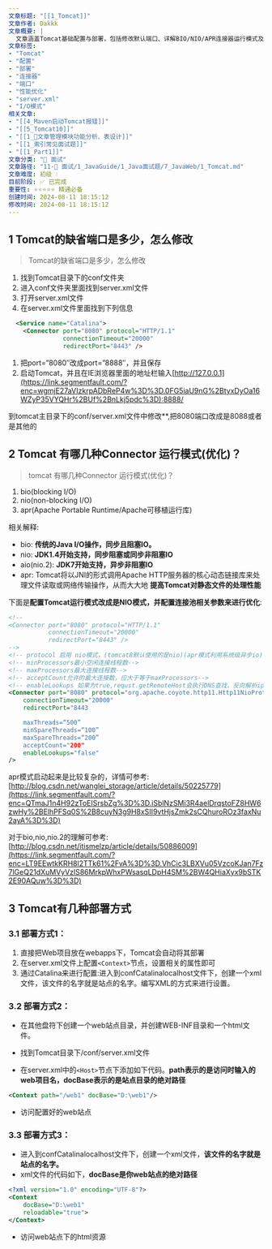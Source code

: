 ```yaml
---
文章标题: "[[1_Tomcat]]" 
文章作者: Dakkk
文章概要: |
  文章涵盖Tomcat基础配置与部署，包括修改默认端口、详解BIO/NIO/APR连接器运行模式及优化参数配置，以及三种Web应用部署方法：直接放webapps、server.xml配置Context，或独立context XML文件部署。
文章标签:
- "Tomcat"
- "配置"
- "部署"
- "连接器"
- "端口"
- "性能优化"
- "server.xml"
- "I/O模式"
相关文章:
- "[[4_Maven启动Tomcat报错]]"
- "[[5_Tomcat10]]"
- "[[1_📕文章管理模块功能分析、表设计]]"
- "[[1_索引常见面试题]]"
- "[[1_Part1]]"
文章分类: "🎉 面试"
文章路径: "11-🎉 面试/1_JavaGuide/1_Java面试题/7_JavaWeb/1_Tomcat.md"
文章难度: 初级 💧
目前阶段: ✅ 已完成
重要性: ⭐⭐⭐⭐⭐ 精通必备
创建时间: 2024-08-11 18:15:12
修改时间: 2024-08-11 18:15:12
---
```


## 1 Tomcat的缺省端口是多少，怎么修改

> Tomcat的缺省端口是多少，怎么修改

1. 找到Tomcat目录下的conf文件夹
2. 进入conf文件夹里面找到server.xml文件
3. 打开server.xml文件
4. 在server.xml文件里面找到下列信息

```xml
  <Service name="Catalina">
    <Connector port="8080" protocol="HTTP/1.1" 
               connectionTimeout="20000" 
               redirectPort="8443" />
```

1. 把port=”8080″改成port=”8888″，并且保存
2. 启动Tomcat，并且在IE浏览器里面的地址栏输入[http://127.0.0.1](https://link.segmentfault.com/?enc=wgmjE27aVIzkrpADbReP4w%3D%3D.0FG5iaU9nG%2BtyxDyOa16WZyP35VYQHr%2BUf%2BnLkj5pdc%3D):8888/

到tomcat主目录下的conf/server.xml文件中修改**,把8080端口改成是8088或者是其他的

## 2 Tomcat 有哪几种Connector 运行模式(优化)？

> tomcat 有哪几种Connector 运行模式(优化)？

1. bio(blocking I/O)
2. nio(non-blocking I/O)
3. apr(Apache Portable Runtime/Apache可移植运行库)

相关解释:

- bio: **传统的Java I/O操作，同步且阻塞IO。**
- nio: **JDK1.4开始支持，同步阻塞或同步非阻塞IO**
- aio(nio.2): **JDK7开始支持，异步非阻塞IO**
- apr: Tomcat将以JNI的形式调用Apache HTTP服务器的核心动态链接库来处理文件读取或网络传输操作，从而大大地 **提高Tomcat对静态文件的处理性能**

下面是**配置Tomcat运行模式改成是NIO模式，并配置连接池相关参数来进行优化**:

```xml
<!--
<Connector port="8080" protocol="HTTP/1.1"
		   connectionTimeout="20000"
		   redirectPort="8443" />
-->
<!-- protocol 启用 nio模式，(tomcat8默认使用的是nio)(apr模式利用系统级异步io) -->
<!-- minProcessors最小空闲连接线程数-->
<!-- maxProcessors最大连接线程数-->
<!-- acceptCount允许的最大连接数，应大于等于maxProcessors-->
<!-- enableLookups 如果为true,requst.getRemoteHost会执行DNS查找，反向解析ip对应域名或主机名-->
<Connector port="8080" protocol="org.apache.coyote.http11.Http11NioProtocol" 
	connectionTimeout="20000"
	redirectPort="8443

	maxThreads=“500” 
	minSpareThreads=“100” 
	maxSpareThreads=“200”
	acceptCount="200"
	enableLookups="false"       
/>
```

apr模式启动起来是比较复杂的，详情可参考:[http://blog.csdn.net/wanglei_storage/article/details/50225779](https://link.segmentfault.com/?enc=QTmaJ1n4H92zToEISrsbZg%3D%3D.iSblNzSMi3R4aelDrqstoFZ8HW6zwHy%2BElhPFSq0S%2B8cuyN3g9H8xSII9vtHjsZmk2sCQhuroROz3faxNu2ayA%3D%3D)

对于bio,nio,nio.2的理解可参考:[http://blog.csdn.net/itismelzp/article/details/50886009](https://link.segmentfault.com/?enc=LT9EEwtkKRH8l2TTk61%2FvA%3D%3D.VhCic3LBXVu05VzcoKJan7Fz7lGeQ21dXuMVyVzlS86MrkpWhxPWsasqLDpH4SM%2BW4QHiaXyx9bSTK2E90AQuw%3D%3D)

## 3 Tomcat有几种部署方式

### 3.1 部署方式1：

1. 直接把Web项目放在webapps下，Tomcat会自动将其部署
2. 在server.xml文件上配置`<Context>`节点，设置相关的属性即可
3. 通过Catalina来进行配置:进入到confCatalinalocalhost文件下，创建一个xml文件，该文件的名字就是站点的名字。编写XML的方式来进行设置。

### 3.2 部署方式2：

- 在其他盘符下创建一个web站点目录，并创建WEB-INF目录和一个html文件。

- 找到Tomcat目录下/conf/server.xml文件

- 在server.xml中的`<Host>`节点下添加如下代码。**path表示的是访问时输入的web项目名，docBase表示的是站点目录的绝对路径**
```xml
<Context path="/web1" docBase="D:\web1"/>
```

- 访问配置好的web站点

### 3.3 部署方式3：

- 进入到confCatalinalocalhost文件下，创建一个xml文件，**该文件的名字就是站点的名字。**
- xml文件的代码如下，**docBase是你web站点的绝对路径**

```xml
<?xml version="1.0" encoding="UTF-8"?> 
<Context 
    docBase="D:\web1" 
    reloadable="true"> 
</Context> 
```

- 访问web站点下的html资源
